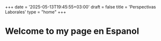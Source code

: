 +++
date = '2025-05-13T19:45:55+03:00'
draft = false
title = 'Perspectivas Laborales'
type = "home"
+++

# Welcome to my page en Espanol
